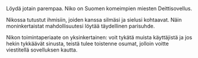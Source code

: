 Löydä jotain parempaa. Niko on Suomen komeimpien miesten Deittisovellus.

Nikossa tutustut ihmisiin, joiden kanssa silmäsi ja sielusi kohtaavat. Näin moninkertaistat mahdollisuutesi löytää täydellinen parisuhde.

Nikon toimintaperiaate on yksinkertainen: voit tykätä muista käyttäjistä ja jos hekin tykkäävät sinusta, teistä tulee toistenne osumat, jolloin voitte viestitellä sovelluksen kautta.
